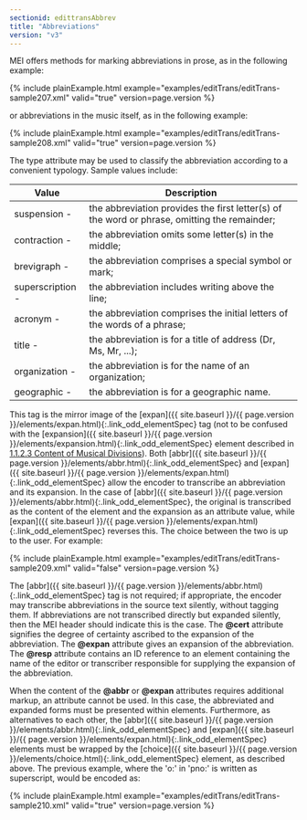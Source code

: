 ```yaml
---
sectionid: edittransAbbrev
title: "Abbreviations"
version: "v3"
---
```




MEI offers methods for marking abbreviations in prose, as in the following example:

{% include plainExample.html example="examples/editTrans/editTrans-sample207.xml" valid="true" version=page.version %}

or abbreviations in the music itself, as in the following example:

{% include plainExample.html example="examples/editTrans/editTrans-sample208.xml" valid="true" version=page.version %}



The type attribute may be used to classify the abbreviation according to a convenient
typology. Sample values include:

<table class="table table-striped table-hover">
   <thead>
      <tr>
         <th>Value</th>
         <th>Description</th>
      </tr>
   </thead>
   <tbody>
      <tr>
         <td>suspension - </td>
         <td> the abbreviation provides the first letter(s) of the word or phrase, omitting the
            remainder;
         </td>
      </tr>
      <tr>
         <td>contraction -</td>
         <td> the abbreviation omits some letter(s) in the middle;</td>
      </tr>
      <tr>
         <td>brevigraph - </td>
         <td> the abbreviation comprises a special symbol or mark;</td>
      </tr>
      <tr>
         <td>superscription - </td>
         <td> the abbreviation includes writing above the line;</td>
      </tr>
      <tr>
         <td>acronym - </td>
         <td> the abbreviation comprises the initial letters of the words of a phrase;</td>
      </tr>
      <tr>
         <td>title -</td>
         <td> the abbreviation is for a title of address (Dr, Ms, Mr, ...);</td>
      </tr>
      <tr>
         <td>organization - </td>
         <td> the abbreviation is for the name of an organization;</td>
      </tr>
      <tr>
         <td>geographic - </td>
         <td> the abbreviation is for a geographic name.</td>
      </tr>
   </tbody>
</table>

This tag is the mirror image of the [expan]({{ site.baseurl }}/{{ page.version }}/elements/expan.html){:.link_odd_elementSpec} tag (not to be confused with
the [expansion]({{ site.baseurl }}/{{ page.version }}/elements/expansion.html){:.link_odd_elementSpec} element described in 
<a class="link_ptr" title="Content of Musical Divisions" href="{{ site.baseurl }}/{{ page.version }}/guidelines/shared.html#sharedMdivContent">1.1.2.3 Content of Musical Divisions</a>).
Both [abbr]({{ site.baseurl }}/{{ page.version }}/elements/abbr.html){:.link_odd_elementSpec} and [expan]({{ site.baseurl }}/{{ page.version }}/elements/expan.html){:.link_odd_elementSpec} allow the encoder to
transcribe an abbreviation and its expansion. In the case of [abbr]({{ site.baseurl }}/{{ page.version }}/elements/abbr.html){:.link_odd_elementSpec}, the
original is transcribed as the content of the element and the expansion as an attribute
value,
while [expan]({{ site.baseurl }}/{{ page.version }}/elements/expan.html){:.link_odd_elementSpec} reverses this. The choice between the two is up to the user.
For example:

{% include plainExample.html example="examples/editTrans/editTrans-sample209.xml" valid="false" version=page.version %}


The [abbr]({{ site.baseurl }}/{{ page.version }}/elements/abbr.html){:.link_odd_elementSpec} tag is not required; if appropriate, the encoder may
transcribe abbreviations in the source text silently, without tagging them. If abbreviations
are not transcribed directly but expanded silently, then the MEI header should indicate
this
is the case. The **@cert** attribute signifies the degree of certainty ascribed to the
expansion of the abbreviation. The **@expan** attribute gives an expansion of the
abbreviation. The **@resp** attribute contains an ID reference to an element containing
the name of the editor or transcriber responsible for supplying the expansion of the
abbreviation.

When the content of the **@abbr** or **@expan** attributes requires additional
markup, an attribute cannot be used. In this case, the abbreviated and expanded forms
must be
presented within elements. Furthermore, as alternatives to each other, the [abbr]({{ site.baseurl }}/{{ page.version }}/elements/abbr.html){:.link_odd_elementSpec} and [expan]({{ site.baseurl }}/{{ page.version }}/elements/expan.html){:.link_odd_elementSpec} elements must be wrapped by the [choice]({{ site.baseurl }}/{{ page.version }}/elements/choice.html){:.link_odd_elementSpec} element, as described above. The previous example, where the 'o:' in 'pno:' is
written as superscript, would be encoded as:

{% include plainExample.html example="examples/editTrans/editTrans-sample210.xml" valid="true" version=page.version %}



